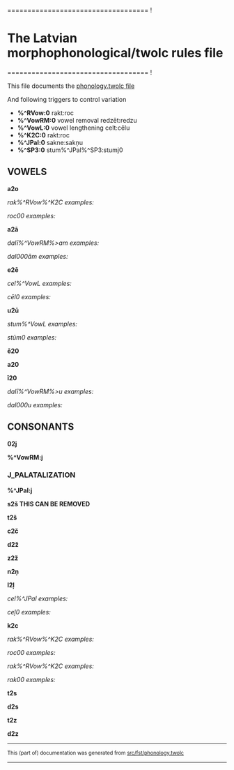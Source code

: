 =================================== !
# The Latvian morphophonological/twolc rules file 
=================================== !

This file documents the [phonology.twolc file](http://github.com/giellalt/lang-lav/blob/main/src/fst/phonology.twolc) 

And following triggers to control variation
* **%^RVow:0** rakt:roc
* **%^VowRM:0** vowel removal redzēt:redzu
* **%^VowL:0** vowel lengthening celt:cēlu
* **%^K2C:0** rakt:roc
* **%^JPal:0** sakne:sakņu
* **%^SP3:0** stum%^JPal%^SP3:stumj0 

## VOWELS
**a2o**

*rak%^RVow%^K2C examples:*

*roc00 examples:*

**a2ā**

*dalī%^VowRM%>am examples:*

*dal000ām examples:*

**e2ē**

*cel%^VowL examples:*

*cēl0 examples:*

**u2ū**

*stum%^VowL examples:*

*stūm0 examples:*

**ē20**

**a20**

**ī20**

*dalī%^VowRM%>u examples:*

*dal000u examples:*

## CONSONANTS
**02j**

**%^VowRM:j**

### J_PALATALIZATION
**%^JPal:j**

**s2š THIS CAN BE REMOVED**

**t2š**

**c2č**

**d2ž**

**z2ž**

**n2ņ**

**l2ļ**

*cel%^JPal examples:*

*ceļ0 examples:*

**k2c**

*rak%^RVow%^K2C examples:*

*roc00 examples:*

*rak%^RVow%^K2C examples:*

*rak00 examples:*

**t2s**

**d2s**

**t2z**

**d2z**

* * *

<small>This (part of) documentation was generated from [src/fst/phonology.twolc](https://github.com/giellalt/lang-lav/blob/main/src/fst/phonology.twolc)</small>

---


